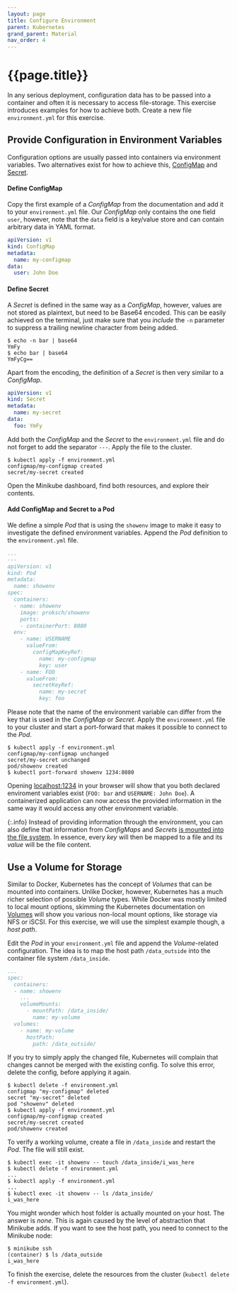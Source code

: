 ```yaml
---
layout: page
title: Configure Environment
parent: Kubernetes
grand_parent: Material
nav_order: 4
---
```


# {{page.title}}

In any serious deployment, configuration data has to be passed into a container and often it is necessary to access file-storage.
This exercise introduces examples for how to achieve both.
Create a new file `environment.yml` for this exercise.


## Provide Configuration in Environment Variables

Configuration options are usually passed into containers via environment variables.
Two alternatives exist for how to achieve this, [ConfigMap][k8s-configmap] and [Secret][k8s-secret].

[k8s-configmap]: https://kubernetes.io/docs/concepts/configuration/configmap/
[k8s-secret]: https://kubernetes.io/docs/concepts/configuration/secret/

#### Define ConfigMap

Copy the first example of a *ConfigMap* from the documentation and add it to your `environment.yml` file.
Our *ConfigMap* only contains the one field `user`, however, note that the `data` field is a key/value store and can contain arbitrary data in YAML format.

```yml
apiVersion: v1
kind: ConfigMap
metadata:
  name: my-configmap
data:
  user: John Doe
```

#### Define Secret

A *Secret* is defined in the same way as a *ConfigMap*, however, values are not stored as plaintext, but need to be Base64 encoded.
This can be easily achieved on the terminal, just make sure that you *include* the `-n` parameter to suppress a trailing newline character from being added.

    $ echo -n bar | base64
    YmFy
    $ echo bar | base64
    YmFyCg==

Apart from the encoding, the definition of a *Secret* is then very similar to a *ConfigMap*.

```yml
apiVersion: v1
kind: Secret
metadata:
  name: my-secret
data:
  foo: YmFy
```

Add both the *ConfigMap* and the *Secret* to the `environment.yml` file and do not forget to add the separator `---`.
Apply the file to the cluster.

    $ kubectl apply -f environment.yml
    configmap/my-configmap created
    secret/my-secret created

Open the Minikube dashboard, find both resources, and explore their contents.


#### Add ConfigMap and Secret to a Pod

We define a simple *Pod* that is using the `showenv` image to make it easy to investigate the defined environment variables.
Append the *Pod* definition to the `environment.yml` file.

```yml
...
---
apiVersion: v1
kind: Pod
metadata:
  name: showenv
spec:
  containers:
  - name: showenv
    image: proksch/showenv
    ports:
    - containerPort: 8080
  env:
    - name: USERNAME
      valueFrom:
        configMapKeyRef:
          name: my-configmap
          key: user
    - name: FOO
      valueFrom:
        secretKeyRef:
          name: my-secret
          key: foo
```

Please note that the name of the environment variable can differ from the key that is used in the *ConfigMap* or *Secret*.
Apply the `environment.yml` file to your cluster and start a port-forward that makes it possible to connect to the *Pod*.

    $ kubectl apply -f environment.yml
    configmap/my-configmap unchanged
    secret/my-secret unchanged
    pod/showenv created
    $ kubectl port-forward showenv 1234:8080

Opening [localhost:1234](http://localhost:1234/) in your browser will show that you both declared enviroment variables exist (`FOO: bar` and `USERNAME: John Doe`).
A containerized application can now access the provided information in the same way it would access any other environment variable.

{:.info}
Instead of providing information through the environment, you can also define that information from *ConfigMaps* and *Secrets* [is mounted into the file system][k8s-secretmounts].
In essence, every *key* will then be mapped to a file and its *value* will be the file content.


[k8s-secretmounts]: https://kubernetes.io/docs/concepts/configuration/secret/#use-case-dotfiles-in-a-secret-volume


## Use a Volume for Storage

Similar to Docker, Kubernetes has the concept of *Volumes* that can be mounted into containers.
Unlike Docker, however, Kubernetes has a much richer selection of possible *Volume* types.
While Docker was mostly limited to local mount options, skimming the Kubernetes documentation on [Volumes][k8s-volumes] will show you various non-local mount options, like storage via NFS or iSCSI.
For this exercise, we will use the simplest example though, a *host path*.

[k8s-volumes]: https://kubernetes.io/docs/concepts/storage/volumes/

Edit the *Pod* in your `environment.yml` file and append the *Volume*-related configuration.
The idea is to map the host path `/data_outside` into the container file system `/data_inside`.

```yml
...
spec:
  containers:
  - name: showenv
    ...
    volumeMounts:
      - mountPath: /data_inside/
        name: my-volume
  volumes:
    - name: my-volume
      hostPath:
        path: /data_outside/

```

If you try to simply apply the changed file, Kubernetes will complain that changes cannot be merged with the existing config.
To solve this error, delete the config, before applying it again.

    $ kubectl delete -f environment.yml
    configmap "my-configmap" deleted
    secret "my-secret" deleted
    pod "showenv" deleted
    $ kubectl apply -f environment.yml
    configmap/my-configmap created
    secret/my-secret created
    pod/showenv created

To verify a working volume, create a file in `/data_inside` and restart the *Pod*.
The file will still exist.

    $ kubectl exec -it showenv -- touch /data_inside/i_was_here
    $ kubectl delete -f environment.yml
    ...
    $ kubectl apply -f environment.yml
    ...
    $ kubectl exec -it showenv -- ls /data_inside/
    i_was_here

You might wonder which host folder is actually mounted on your host.
The answer is *none*.
This is again caused by the level of abstraction that Minikube adds.
If you want to see the host path, you need to connect to the Minikube node:

    $ minikube ssh
    (container) $ ls /data_outside
    i_was_here


To finish the exercise, delete the resources from the cluster (`kubectl delete -f environment.yml`).



